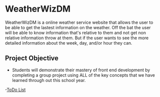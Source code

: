 # WeatherWizDM
WeatherWizDM is a online weather service website that allows the user to be able to get the lastest information on the weather. Off the bat the user will be able to know information that's relative to them and not get non relative information throw at them. But if the user wants to see the more detailed information about the week, day, and/or hour they can.


## Project Objective
- Students will demonstrate their mastery of front end development by completing a group project using ALL of the key concepts that we have learned through out this school year.

-[ToDo List](https://docs.google.com/document/d/1yQpCYEJ5V1lCH2Tlxz1M4OkYqb8IEyZvtMDwIZf1nAk/edit?usp=sharing)